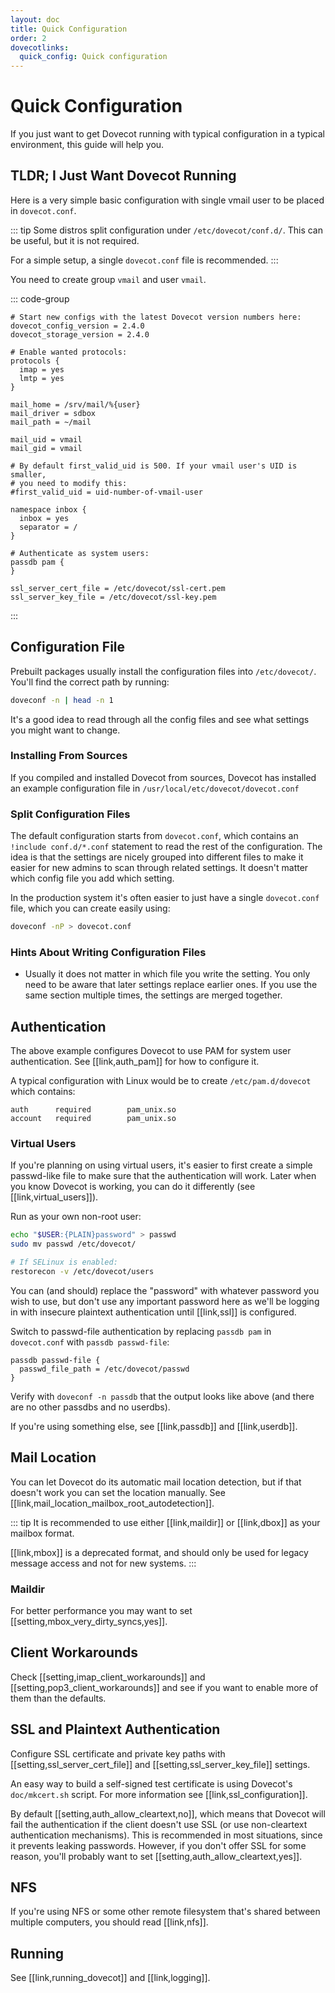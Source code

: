 ```yaml
---
layout: doc
title: Quick Configuration
order: 2
dovecotlinks:
  quick_config: Quick configuration
---
```


# Quick Configuration

If you just want to get Dovecot running with typical configuration in a
typical environment, this guide will help you.

## TLDR; I Just Want Dovecot Running

Here is a very simple basic configuration with single vmail user to be placed
in `dovecot.conf`.

::: tip
Some distros split configuration under `/etc/dovecot/conf.d/`. This can
be useful, but it is not required.

For a simple setup, a single `dovecot.conf` file is recommended.
:::

You need to create group `vmail` and user `vmail`.

::: code-group
```[dovecot.conf]
# Start new configs with the latest Dovecot version numbers here:
dovecot_config_version = 2.4.0
dovecot_storage_version = 2.4.0

# Enable wanted protocols:
protocols {
  imap = yes
  lmtp = yes
}

mail_home = /srv/mail/%{user}
mail_driver = sdbox
mail_path = ~/mail

mail_uid = vmail
mail_gid = vmail

# By default first_valid_uid is 500. If your vmail user's UID is smaller,
# you need to modify this:
#first_valid_uid = uid-number-of-vmail-user

namespace inbox {
  inbox = yes
  separator = /
}

# Authenticate as system users:
passdb pam {
}

ssl_server_cert_file = /etc/dovecot/ssl-cert.pem
ssl_server_key_file = /etc/dovecot/ssl-key.pem
```
:::

## Configuration File

Prebuilt packages usually install the configuration files into
`/etc/dovecot/`. You'll find the correct path by running:

```sh
doveconf -n | head -n 1
```

It's a good idea to read through all the config files and see what settings
you might want to change.

### Installing From Sources

If you compiled and installed Dovecot from sources, Dovecot has installed an example
configuration file in `/usr/local/etc/dovecot/dovecot.conf`

### Split Configuration Files

The default configuration starts from `dovecot.conf`, which contains an
`!include conf.d/*.conf` statement to read the rest of the configuration.
The idea is that the settings are nicely grouped into different files to make
it easier for new admins to scan through related settings. It doesn't matter
which config file you add which setting.

In the production system it's often easier to just have a single
`dovecot.conf` file, which you can create easily using:

```sh
doveconf -nP > dovecot.conf
```

### Hints About Writing Configuration Files

* Usually it does not matter in which file you write the setting. You only need
  to be aware that later settings replace earlier ones. If you use the same
  section multiple times, the settings are merged together.

## Authentication

The above example configures Dovecot to use PAM for system user authentication.
See [[link,auth_pam]] for how to configure it.

A typical configuration with Linux would be to create `/etc/pam.d/dovecot`
which contains:

```
auth      required        pam_unix.so
account   required        pam_unix.so
```

### Virtual Users

If you're planning on using virtual users, it's easier to first create a
simple passwd-like file to make sure that the authentication will work.
Later when you know Dovecot is working, you can do it differently (see
[[link,virtual_users]]).

Run as your own non-root user:

```sh
echo "$USER:{PLAIN}password" > passwd
sudo mv passwd /etc/dovecot/

# If SELinux is enabled:
restorecon -v /etc/dovecot/users
```

You can (and should) replace the "password" with whatever password you
wish to use, but don't use any important password here as we'll be
logging in with insecure plaintext authentication until [[link,ssl]]
is configured.

Switch to passwd-file authentication by replacing `passdb pam` in
`dovecot.conf` with `passdb passwd-file`:

```
passdb passwd-file {
  passwd_file_path = /etc/dovecot/passwd
}
```

Verify with `doveconf -n passdb` that the output looks like
above (and there are no other passdbs and no userdbs).

If you're using something else, see [[link,passdb]] and [[link,userdb]].

## Mail Location

You can let Dovecot do its automatic mail location detection, but if that
doesn't work you can set the location manually. See
[[link,mail_location_mailbox_root_autodetection]].

::: tip
It is recommended to use either [[link,maildir]] or [[link,dbox]] as your
mailbox format.

[[link,mbox]] is a deprecated format, and should
only be used for legacy message access and not for new systems.
:::

### Maildir

For better performance you may want to set
[[setting,mbox_very_dirty_syncs,yes]].

## Client Workarounds

Check [[setting,imap_client_workarounds]] and
[[setting,pop3_client_workarounds]] and see if you want to enable more of
them than the defaults.

## SSL and Plaintext Authentication

Configure SSL certificate and private key paths with [[setting,ssl_server_cert_file]]
and [[setting,ssl_server_key_file]] settings.

An easy way to build a self-signed test certificate is using Dovecot's
`doc/mkcert.sh` script. For more information see [[link,ssl_configuration]].

By default [[setting,auth_allow_cleartext,no]], which means that Dovecot
will fail the authentication if the client doesn't use SSL (or use
non-cleartext authentication mechanisms). This is recommended in most
situations, since it prevents leaking passwords. However, if you don't
offer SSL for some reason, you'll probably want to set
[[setting,auth_allow_cleartext,yes]].

## NFS

If you're using NFS or some other remote filesystem that's shared between
multiple computers, you should read [[link,nfs]].

## Running

See [[link,running_dovecot]] and [[link,logging]].
